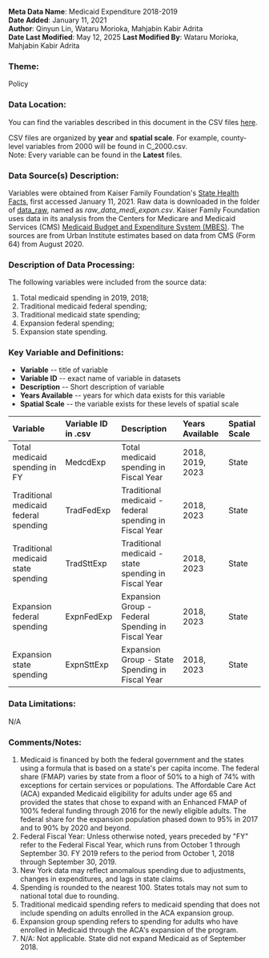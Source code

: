 **Meta Data Name**: Medicaid Expenditure 2018-2019  
**Date Added**: January 11, 2021  
**Author**: Qinyun Lin, Wataru Morioka, Mahjabin Kabir Adrita   
**Date Last Modified**: May 12, 2025
**Last Modified By**: Wataru Morioka, Mahjabin Kabir Adrita  

### Theme: 
Policy  

### Data Location: 
You can find the variables described in this document in the CSV files [here](../full_tables).  

CSV files are organized by **year** and **spatial scale**. For example, county-level variables from 2000 will be found in C_2000.csv.  
Note: Every variable can be found in the **Latest** files.  

### Data Source(s) Description:  
Variables were obtained from Kaiser Family Foundation's [State Health Facts](https://www.kff.org/medicaid/state-indicator/medicaid-expansion-spending/?currentTimeframe=0&sortModel=%7B%22colId%22:%22Total%20Medicaid%20Spending%22,%22sort%22:%22desc%22%7D), first accessed January 11, 2021. Raw data is downloaded in the folder of [data_raw](https://github.com/GeoDaCenter/opioid-policy-scan/tree/v1.0/data_raw), named as *raw_data_medi_expan.csv*. Kaiser Family Foundation uses data in its analysis from the Centers for Medicare and Medicaid Services (CMS) [Medicaid Budget and Expenditure System (MBES)](https://www.medicaid.gov/medicaid/financing-and-reimbursement/state-expenditure-reporting/expenditure-reports/index.html).
The sources are from Urban Institute estimates based on data from CMS (Form 64) from August 2020.

### Description of Data Processing: 
The following variables were included from the source data:
1. Total medicaid spending in 2019, 2018;
2. Traditional medicaid federal spending;
3. Traditional medicaid state spending;
4. Expansion federal spending; 
5. Expansion state spending. 

### Key Variable and Definitions:

- **Variable** -- title of variable
- **Variable ID** -- exact name of variable in datasets
- **Description** -- Short description of variable
- **Years Available** -- years for which data exists for this variable
- **Spatial Scale** -- the variable exists for these levels of spatial scale

| Variable | Variable ID in .csv | Description | Years Available | Spatial Scale |
|:---------|:--------------------|:------------|:----------------|:--------------|
| Total medicaid spending in FY | MedcdExp | Total medicaid spending in Fiscal Year | 2018, 2019, 2023 | State |
| Traditional medicaid federal spending | TradFedExp | Traditional medicaid - federal spending in Fiscal Year | 2018, 2023 | State |
| Traditional medicaid state spending | TradSttExp | Traditional medicaid - state spending in Fiscal Year | 2018, 2023 | State |
| Expansion federal spending | ExpnFedExp | Expansion Group - Federal Spending in Fiscal Year | 2018, 2023 | State |
| Expansion state spending | ExpnSttExp | Expansion Group - State Spending in Fiscal Year | 2018, 2023 | State |

### Data Limitations:
N/A

### Comments/Notes:
1. Medicaid is financed by both the federal government and the states using a formula that is based on a state's per capita income. The federal share (FMAP) varies by state from a floor of 50% to a high of 74% with exceptions for certain services or populations. The Affordable Care Act (ACA) expanded Medicaid eligibility for adults under age 65 and provided the states that chose to expand with an Enhanced FMAP of 100% federal funding through 2016 for the newly eligible adults. The federal share for the expansion population phased down to 95% in 2017 and to 90% by 2020 and beyond. 
2. Federal Fiscal Year: Unless otherwise noted, years preceded by "FY" refer to the Federal Fiscal Year, which runs from October 1 through September 30. FY 2019 refers to the period from October 1, 2018 through September 30, 2019.
3. New York data may reflect anomalous spending due to adjustments, changes in expenditures, and lags in state claims. 
4. Spending is rounded to the nearest 100. States totals may not sum to national total due to rounding.
5. Traditional medicaid spending refers to medicaid spending that does not include spending on adults enrolled in the ACA expansion group. 
6. Expansion group spending refers to spending for adults who have enrolled in Medicaid through the ACA's expansion of the program. 
7. N/A: Not applicable. State did not expand Medicaid as of September 2018. 
